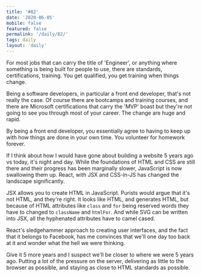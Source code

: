 ```yaml
---
title: '#82'
date: '2020-06-05'
mobile: false
featured: false
permalink: '/daily/82/'
tags: daily
layout: 'daily'
---
```


For most jobs that can carry the title of 'Engineer', or anything where something is being built for people to use, there are standards, certifications, training. You get qualified, you get training when things change.

Being a software developers, in particular a front end developer, that's not really the case. Of course there are bootcamps and training courses, and there are Microsoft certifications that carry the 'MVP' boast but they're not going to see you through most of your career. The change are huge and rapid.

By being a front end developer, you essentially agree to having to keep up with how things are done in your own time. You volunteer for homework forever.

If I think about how I would have gone about building a website 5 years ago vs today, it's night and day. While the foundations of HTML and CSS are still there and their progress has been marginally slower, JavaScript is now swallowing them up. React, with JSX and CSS-in-JS has changed the landscape significantly.

JSX allows you to create HTML in JavaScript. Purists would argue that it's not HTML, and they're right. It looks like HTML, and generates HTML, but because of HTML attributes like `class` and `for` being reserved words they have to changed to `className` and `htmlFor`. And while SVG can be written into JSX, all the hyphenated attributes have to camel cased.

React's sledgehammer approach to creating user interfaces, and the fact that it belongs to Facebook, has me convinces that we'll one day too back at it and wonder what the hell we were thinking.

Give it 5 more years and I suspect we'll be closer to where we were 5 years ago. Putting a lot of the pressure on the server, delivering as little to the browser as possible, and staying as close to HTML standards as possible.
